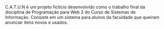 C.A.T.U.N é um projeto fictício desenvolvido como o trabalho final da disciplina de Programação para Web 2 do Curso de Sistemas de Informação.
Consiste em um sistema para alunos da faculdade que queiram anunciar itens novos e usados.
